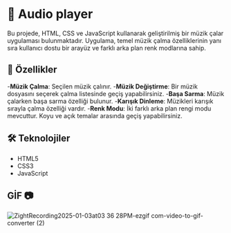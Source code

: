 # 📱 Audio player
Bu projede, HTML, CSS ve JavaScript kullanarak geliştirilmiş bir müzik çalar uygulaması bulunmaktadır. 
Uygulama, temel müzik çalma özelliklerinin yanı sıra kullanıcı dostu bir arayüz ve farklı arka plan renk modlarına sahip.

## 🚀 Özellikler
-**Müzik Çalma**: Seçilen müzik çalınır.
-**Müzik Değiştirme**: Bir müzik dosyasını seçerek çalma listesinde geçiş yapabilirsiniz.
-**Başa Sarma**: Müzik çalarken başa sarma özelliği bulunur.
-**Karışık Dinleme**: Müzikleri karışık sırayla çalma özelliği vardır.
-**Renk Modu**: İki farklı arka plan rengi modu mevcuttur. Koyu ve açık temalar arasında geçiş yapabilirsiniz.

## 🛠️ Teknolojiler
- HTML5
- CSS3
- JavaScript

## GİF 📷
![ZightRecording2025-01-03at03 36 28PM-ezgif com-video-to-gif-converter (2)](https://github.com/user-attachments/assets/de84f300-524f-42be-bdf3-3a15a2628e67)
